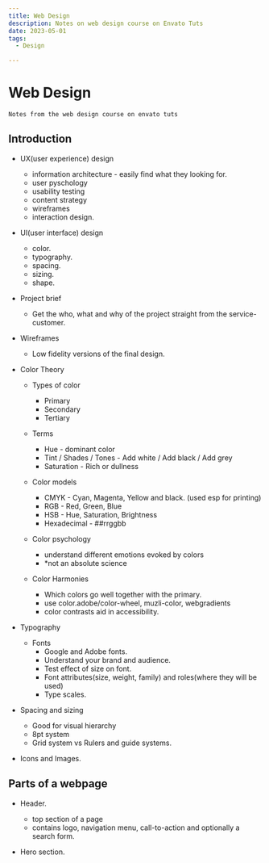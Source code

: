 ```yaml
---
title: Web Design
description: Notes on web design course on Envato Tuts
date: 2023-05-01
tags:
  - Design

---
```

# Web Design

`Notes from the web design course on envato tuts`


## Introduction

- UX(user experience) design
  - information architecture - easily find what they looking for.
  - user pyschology
  - usability testing
  - content strategy
  - wireframes
  - interaction design.

- UI(user interface) design
  - color.
  - typography.
  - spacing.
  - sizing.
  - shape.
  
- Project brief
  - Get the who, what and why of the project straight from the service-customer.

- Wireframes
  - Low fidelity versions of the final design.

- Color Theory
  
  - Types of color
    - Primary
    - Secondary
    - Tertiary
  
  - Terms
    - Hue - dominant color 
    - Tint / Shades / Tones - Add white / Add black / Add grey
    - Saturation - Rich or dullness 
  
  - Color models
    - CMYK - Cyan, Magenta, Yellow and black. (used esp for printing)
    - RGB - Red, Green, Blue
    - HSB - Hue, Saturation, Brightness
    - Hexadecimal - ##rrggbb
  
  - Color psychology
    - understand different emotions evoked by colors
    - *not an absolute science
  
  - Color Harmonies
    - Which colors go well together with the primary.
    - use color.adobe/color-wheel, muzli-color, webgradients
    - color contrasts aid in accessibility.

- Typography
  
  - Fonts
    - Google and Adobe fonts.
    - Understand your brand and audience.
    - Test effect of size on font.
    - Font attributes(size, weight, family) and roles(where they will be used)
    - Type scales.
  
- Spacing and sizing
  
  - Good for visual hierarchy
  - 8pt system
  - Grid system vs Rulers and guide systems.

- Icons and Images.

## Parts of a webpage

- Header.
  - top section of a page
  - contains logo, navigation menu, call-to-action and optionally a search form.

- Hero section.  